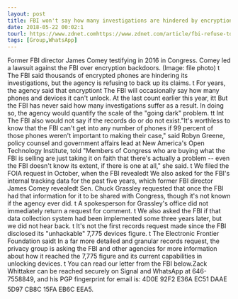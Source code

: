 ```yaml
---
layout: post
title: FBI won't say how many investigations are hindered by encryption
date: 2018-05-22 00:02:1
tourl: https://www.zdnet.comhttps://www.zdnet.com/article/fbi-refuse-to-say-investigations-hampered-by-encryption/
tags: [Group,WhatsApp]
---
```

Former FBI director James Comey testifying in 2016 in Congress. Comey led a lawsuit against the FBI over encryption backdoors. (Image: file photo) t The FBI said thousands of encrypted phones are hindering its investigations, but the agency is refusing to back up its claims. t For years, the agency said that encryptiont The FBI will occasionally say how many phones and devices it can't unlock. At the last count earlier this year, itt But the FBI has never said how many investigations suffer as a result. In doing so, the agency would quantify the scale of the "going dark" problem. tt Int The FBI also would not say if the records do or do not exist."It's worthless to know that the FBI can't get into any number of phones if 99 percent of those phones weren't important to making their case," said Robyn Greene, policy counsel and government affairs lead at New America's Open Technology Institute, told "Members of Congress who are buying what the FBI is selling are just taking it on faith that there's actually a problem -- even the FBI doesn't know its extent, if there is one at all," she said. t We filed the FOIA request in October, when the FBI revealedt We also asked for the FBI's internal tracking data for the past five years, which former FBI director James Comey revealedt Sen. Chuck Grassley requested that once the FBI had that information for it to be shared with Congress, though it's not known if the agency ever did. t A spokesperson for Grassley's office did not immediately return a request for comment. t We also asked the FBI if that data collection system had been implemented some three years later, but we did not hear back. t It's not the first records request made since the FBI disclosed its "unhackable" 7,775 devices figure. t The Electronic Frontier Foundation saidt In a far more detailed and granular records request, the privacy group is asking the FBI and other agencies for more information about how it reached the 7,775 figure and its current capabilities in unlocking devices. t You can read our letter from the FBI below.Zack Whittaker can be reached securely on Signal and WhatsApp at 646-7558849, and his PGP fingerprint for email is: 4D0E 92F2 E36A EC51 DAAE 5D97 CB8C 15FA EB6C EEA5.